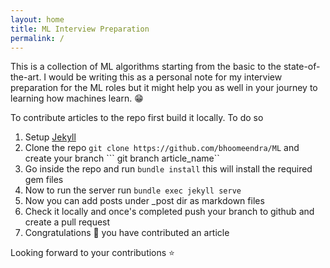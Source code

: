 ```yaml
---
layout: home
title: ML Interview Preparation
permalink: /
---
```


This is a collection of ML algorithms starting from the basic to the state-of-the-art. I would be writing this as a personal note for my interview preparation for the ML roles but it might help you as well in your journey to learning how machines learn.
:grin:

To contribute articles to the repo first build it locally. To do so
1. Setup [Jekyll](https://jekyllrb.com/docs/step-by-step/01-setup/)
2. Clone the repo ```git clone https://github.com/bhoomeendra/ML``` and create your branch ``` git branch article_name`` 
3. Go inside the repo and run ```bundle install``` this will install the required gem files
4. Now to run the server run ```bundle exec jekyll serve```
5. Now you can add posts under _post dir as markdown files
6. Check it locally and once's completed push your branch to github and create a pull request
7. Congratulations :confetti_ball: you have contributed an article 

Looking forward to your contributions :star: